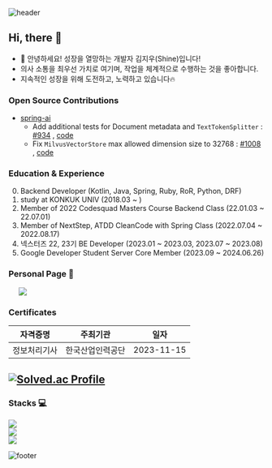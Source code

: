 ![header](https://capsule-render.vercel.app/api?type=waving&color=0:4B89DC,50:8BB3E8,100:8DD6DC&height=300&section=header&text=Shine's%20github&fontSize=60&fontAlignY=50&fontColor=FFFFFF)
##  Hi, there 👋
- 🌱 안녕하세요! 성장을 열망하는 개발자 김지우(Shine)입니다!
- 의사 소통을 최우선 가치로 여기며, 작업을 체계적으로 수행하는 것을 좋아합니다.
- 지속적인 성장을 위해 도전하고, 노력하고 있습니다🔥

### Open Source Contributions
- [spring-ai](https://github.com/spring-projects/spring-ai/pulls?q=is%3Apr+author%3Azbqmgldjfh)
  - Add additional tests for Document metadata and `TextTokenSplitter` : [#934](https://github.com/spring-projects/spring-ai/pull/934) , [code](https://github.com/spring-projects/spring-ai/commit/3bec210b802e7238dd096017e72d09db7a628864)
  - Fix `MilvusVectorStore` max allowed dimension size to 32768 : [#1008](https://github.com/spring-projects/spring-ai/pull/1008) , [code](https://github.com/spring-projects/spring-ai/commit/69311483779842d857016e80b991467bda0aa32e)

### Education & Experience
0. Backend Developer (Kotlin, Java, Spring, Ruby, RoR, Python, DRF)
1. study at KONKUK UNIV (2018.03 ~ )   
2. Member of 2022 Codesquad Masters Course Backend Class (22.01.03 ~ 22.07.01)  
3. Member of NextStep, ATDD CleanCode with Spring Class (2022.07.04 ~ 2022.08.17)
4. 넥스터즈 22, 23기 BE Developer (2023.01 ~ 2023.03, 2023.07 ~ 2023.08)
5. Google Developer Student Server Core Member (2023.09 ~ 2024.06.26)

### Personal Page 💬
<a href="https://blogshine.tistory.com/">
    <img 
        src="http://img.shields.io/badge/-Tech%20Blog-blue?style=flat&logo=Tistory&link=https://blog.naver.com/zbqmgldjfh"
        style="height : auto; margin-left : 20px; margin-right : 20px;"/>
</a>

### Certificates
|자격증명|주최기관|일자|
|:----:|:----:|:----:|
|정보처리기사|한국산업인력공단|2023-11-15|

<!-- ![Anurag's GitHub stats](https://github-readme-stats.vercel.app/api?username=zbqmgldjfh&show_icons=true&theme=gruvbox) -->
<!-- [![Top Langs](https://github-readme-stats.vercel.app/api/top-langs/?username=zbqmgldjfh&layout=compact&theme=gruvbox)](https://github.com/anuraghazra/github-readme-stats) -->

[![Solved.ac Profile](http://mazassumnida.wtf/api/v2/generate_badge?boj=zbqmgldjfh)](https://solved.ac/zbqmgldjfh)
----
    
### Stacks 💻
<p align="left">
  <a href="https://skillicons.dev">
    <img src="https://skillicons.dev/icons?i=java,kotlin,spring,hibernate,gradle" />
  </a> <br>
  <a href="https://skillicons.dev">
    <img src="https://skillicons.dev/icons?i=ruby,rails,python,django,cpp" />
  </a> <br>
  <a href="https://skillicons.dev">
    <img src="https://skillicons.dev/icons?i=mysql,docker,linux,aws,jenkins" />
  </a>
</p>

<!-- <p align="left">
    <img src="https://img.shields.io/badge/Java-yellowgreen?style=flastic&logo=Java&logoColor=#007396"/> 
    <img src="https://img.shields.io/badge/Kotlin-yellowgreen?style=flastic&logo=Kotlin&logoColor=#007396"/> 
    <img src="https://img.shields.io/badge/Spring-6DB33F?style=flat-square&logo=Spring&logoColor=white"/> 
    <img src="https://img.shields.io/badge/SpringBoot-6DB33F?style=flat-square&logo=Spring&logoColor=white"/> 
    <img src="https://img.shields.io/badge/Hibernate-success?style=flastic&logo=Hibernate&logoColor=#59666C"/>
</p>

<p align="left">
    <img src="https://img.shields.io/badge/MySQL-4479A1?style=flat-square&logo=MySQL&logoColor=white"/> 
    <img src="https://img.shields.io/badge/GitHub-lightgrey?style=flastic&logo=GitHub&logoColor=#181717"/> 
    <img src="https://img.shields.io/badge/IntelliJ IDEA-important?style=flastic&logo=IntelliJ-IDEA&logoColor=#181717"/>
    <img src="https://img.shields.io/badge/Linux-yellow?style=flastic&logo=Linux&logoColor=#181717"/> 
    <img src="https://img.shields.io/badge/Gradle-success?style=flastic&logo=Gradle&logoColor=#181717"/> 
    <img src="https://img.shields.io/badge/Amazon AWS-informational?style=flastic&logo=Amazon-AWS&logoColor=#181717"/>
    <img src="https://img.shields.io/badge/C++-00599C?style=flat-square&logo=C%2B%2B&logoColor=white"/>
</p> -->

<!--
**zbqmgldjfh/zbqmgldjfh** is a ✨ _special_ ✨ repository because its `README.md` (this file) appears on your GitHub profile.

Here are some ideas to get you started:

- 🔭 I’m currently working on ...
- 🌱 I’m currently learning ...
- 👯 I’m looking to collaborate on ...
- 🤔 I’m looking for help with ...
- 💬 Ask me about ...
- 📫 How to reach me: ...
- 😄 Pronouns: ...
- ⚡ Fun fact: ...
-->
![footer](https://capsule-render.vercel.app/api?section=footer&type=waving&color=0:4B89DC,50:8BB3E8,100:8DD6DC&section=footer&fontAlignY=50)
